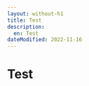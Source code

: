 ```yaml
---
layout: without-h1
title: Test
description: 
  en: Test 
dateModified: 2022-11-16
---
```

<h1>Test</h1>
